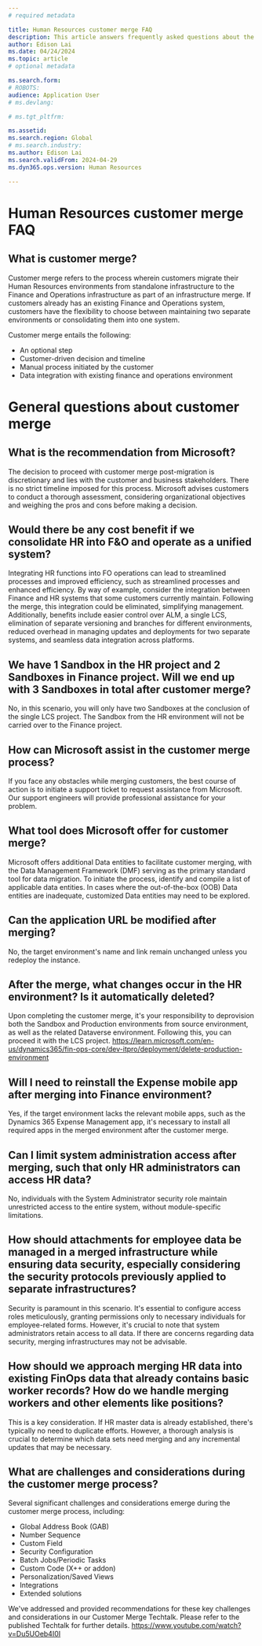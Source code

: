 ```yaml
---
# required metadata

title: Human Resources customer merge FAQ
description: This article answers frequently asked questions about the merge of Microsoft Dynamics 365 Human Resources to the finance and operations merged infrastructure. 
author: Edison Lai
ms.date: 04/24/2024
ms.topic: article
# optional metadata

ms.search.form: 
# ROBOTS: 
audience: Application User
# ms.devlang: 

# ms.tgt_pltfrm: 

ms.assetid: 
ms.search.region: Global
# ms.search.industry: 
ms.author: Edison Lai
ms.search.validFrom: 2024-04-29
ms.dyn365.ops.version: Human Resources

---
```

# Human Resources customer merge FAQ

## What is customer merge?

Customer merge refers to the process wherein customers migrate their Human Resources environments from standalone infrastructure to the Finance and Operations infrastructure as part of an infrastructure merge. If customers already has an existing Finance and Operations system, customers have the flexibility to choose between maintaining two separate environments or consolidating them into one system.
 
Customer merge entails the following:
- An optional step
- Customer-driven decision and timeline
- Manual process initiated by the customer
- Data integration with existing finance and operations environment

# General questions about customer merge

## What is the recommendation from Microsoft?
The decision to proceed with customer merge post-migration is discretionary and lies with the customer and business stakeholders. There is no strict timeline imposed for this process. Microsoft advises customers to conduct a thorough assessment, considering organizational objectives and weighing the pros and cons before making a decision.
  
## Would there be any cost benefit if we consolidate HR into F&O and operate as a unified system?
Integrating HR functions into FO operations can lead to streamlined processes and improved efficiency, such as streamlined processes and enhanced efficiency. By way of example, consider the integration between Finance and HR systems that some customers currently maintain. Following the merge, this integration could be eliminated, simplifying management. Additionally, benefits include easier control over ALM, a single LCS, elimination of separate versioning and branches for different environments, reduced overhead in managing updates and deployments for two separate systems, and seamless data integration across platforms.
 
## We have 1 Sandbox in the HR project and 2 Sandboxes in Finance project. Will we end up with 3 Sandboxes in total after customer merge?
No, in this scenario, you will only have two Sandboxes at the conclusion of the single LCS project. The Sandbox from the HR environment will not be carried over to the Finance project.

## How can Microsoft assist in the customer merge process?
If you face any obstacles while merging customers, the best course of action is to initiate a support ticket to request assistance from Microsoft. Our support engineers will provide professional assistance for your problem.

## What tool does Microsoft offer for customer merge?
Microsoft offers additional Data entities to facilitate customer merging, with the Data Management Framework (DMF) serving as the primary standard tool for data migration. To initiate the process, identify and compile a list of applicable data entities. In cases where the out-of-the-box (OOB) Data entities are inadequate, customized Data entities may need to be explored.

## Can the application URL be modified after merging?
No, the target environment's name and link remain unchanged unless you redeploy the instance.

## After the merge, what changes occur in the HR environment? Is it automatically deleted?
Upon completing the customer merge, it's your responsibility to deprovision both the Sandbox and Production environments from source environment, as well as the related Dataverse environment. Following this, you can proceed it with the LCS project. https://learn.microsoft.com/en-us/dynamics365/fin-ops-core/dev-itpro/deployment/delete-production-environment

## Will I need to reinstall the Expense mobile app after merging into Finance environment?
Yes, if the target environment lacks the relevant mobile apps, such as the Dynamics 365 Expense Management app, it's necessary to install all required apps in the merged environment after the customer merge.
 
## Can I limit system administration access after merging, such that only HR administrators can access HR data?
No, individuals with the System Administrator security role maintain unrestricted access to the entire system, without module-specific limitations.

## How should attachments for employee data be managed in a merged infrastructure while ensuring data security, especially considering the security protocols previously applied to separate infrastructures?
Security is paramount in this scenario. It's essential to configure access roles meticulously, granting permissions only to necessary individuals for employee-related forms. However, it's crucial to note that system administrators retain access to all data. If there are concerns regarding data security, merging infrastructures may not be advisable.

## How should we approach merging HR data into existing FinOps data that already contains basic worker records? How do we handle merging workers and other elements like positions?
This is a key consideration. If HR master data is already established, there's typically no need to duplicate efforts. However, a thorough analysis is crucial to determine which data sets need merging and any incremental updates that may be necessary.

## What are challenges and considerations during the customer merge process?
Several significant challenges and considerations emerge during the customer merge process, including:
- Global Address Book (GAB)
- Number Sequence
- Custom Field
- Security Configuration
- Batch Jobs/Periodic Tasks
- Custom Code (X++ or addon)
- Personalization/Saved Views
- Integrations
- Extended solutions

We've addressed and provided recommendations for these key challenges and considerations in our Customer Merge Techtalk. Please refer to the published Techtalk for further details. https://www.youtube.com/watch?v=Du5UOeb4I0I


